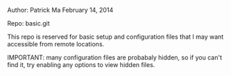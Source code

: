 Author: Patrick Ma
February 14, 2014

Repo: basic.git

This repo is reserved for basic setup and configuration files that I may want accessible from remote locations.

IMPORTANT: many configuration files are probabaly hidden, so if you can't find it, try enabling any options to view hidden files.
